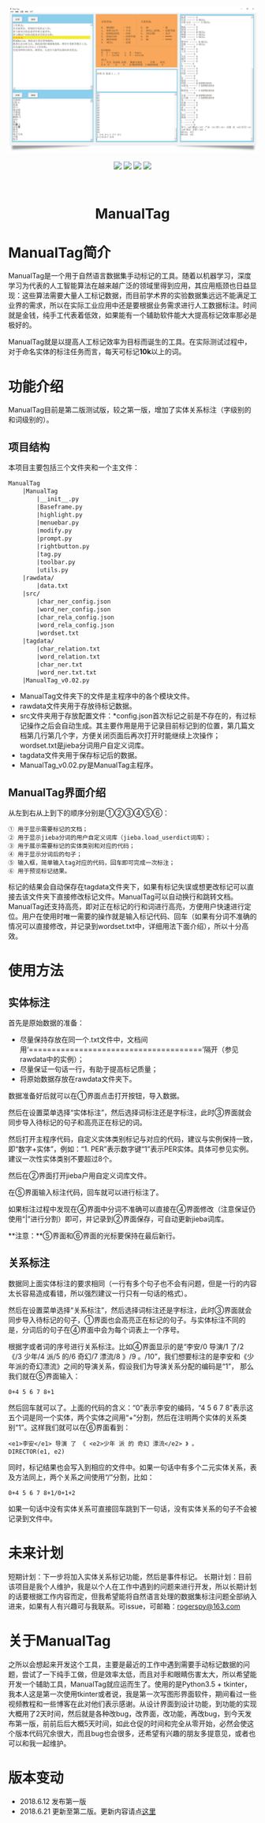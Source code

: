 ![](https://github.com/Rogerspy/ManualTag/blob/master/img/p1.png)

<p align="center">
<a href="https://github.com/Rogerspy/ManualTag"><img src="https://img.shields.io/badge/release-v0.02-brightgreen.svg"></a>
<a href="https://github.com/Rogerspy/ManualTag"><img src="https://img.shields.io/badge/Python-v3.5.2-brightgreen.svg"></a>
<a href="https://github.com/Rogerspy/ManualTag"><img src="https://img.shields.io/badge/tkinter-v8.6-brightgreen.svg"></a>
<a href="https://github.com/Rogerspy/ManualTag"><img src="https://img.shields.io/badge/jieba-v0.39-brightgreen.svg"></a>
</p>
<br>

<h1 align="center"> ManualTag </h1>

# ManualTag简介

ManualTag是一个用于自然语言数据集手动标记的工具。随着以机器学习，深度学习为代表的人工智能算法在越来越广泛的领域里得到应用，其应用瓶颈也日益显现：这些算法需要大量人工标记数据，而目前学术界的实验数据集远远不能满足工业界的需求，所以在实际工业应用中还是要根据业务需求进行人工数据标注。时间就是金钱，纯手工代表着低效，如果能有一个辅助软件能大大提高标记效率那必是极好的。

ManualTag就是以提高人工标记效率为目标而诞生的工具。在实际测试过程中，对于命名实体的标注任务而言，每天可标记**10k**以上的词。
    
# 功能介绍

ManualTag目前是第二版测试版，较之第一版，增加了实体关系标注（字级别的和词级别的）。

## 项目结构

本项目主要包括三个文件夹和一个主文件：

    ManualTag
        |ManualTag
            |__init__.py
            |Baseframe.py
            |highlight.py
            |menuebar.py
            |modify.py
            |prompt.py
            |rightbutton.py
            |tag.py
            |toolbar.py
            |utils.py
        |rawdata/
            |data.txt
        |src/
            |char_ner_config.json
            |word_ner_config.json
            |char_rela_config.json
            |word_rela_config.json
            |wordset.txt
        |tagdata/
            |char_relation.txt
            |word_relation.txt
            |char_ner.txt
            |word_ner.txt.txt
        |ManualTag_v0.02.py

- ManualTag文件夹下的文件是主程序中的各个模块文件。
- rawdata文件夹用于存放待标记数据。
- src文件夹用于存放配置文件：\*config.json首次标记之前是不存在的，有过标记操作之后会自动生成。其主要作用是用于记录目前标记到的位置，第几篇文档第几行第几个字，方便关闭页面后再次打开时能继续上次操作；wordset.txt是jieba分词用户自定义词库。
- tagdata文件夹用于保存标记后的数据。
- ManualTag_v0.02.py是ManualTag主程序。

## ManualTag界面介绍

从左到右从上到下的顺序分别是①②③④⑤⑥：

    ① 用于显示需要标记的文档；
    ② 用于显示jieba分词的用户自定义词库（jieba.load_userdict词库）；
    ③ 用于展示需要标记的实体类别和对应的代码；
    ④ 用于显示分词后的句子；
    ⑤ 输入框，简单输入tag对应的代码，回车即可完成一次标注；
    ⑥ 用于预览标记结果。

标记的结果会自动保存在tagdata文件夹下，如果有标记失误或想更改标记可以直接去该文件夹下直接修改标记文件。ManualTag可以自动换行和跳转文档。ManualTag还支持高亮，即对正在标记的行和词进行高亮，方便用户快速进行定位。用户在使用时唯一需要的操作就是输入标记代码、回车（如果有分词不准确的情况可以直接修改，并记录到wordset.txt中，详细用法下面介绍），所以十分高效。

# 使用方法

## 实体标注

首先是原始数据的准备：
- 尽量保持存放在同一个.txt文件中，文档间用‘======================================’隔开（参见rawdata中的实例）；
- 尽量保证一句话一行，有助于提高标记质量；
- 将原始数据存放在rawdata文件夹下。

数据准备好后就可以在①界面点击打开按钮，导入数据。

然后在设置菜单选择“实体标注”，然后选择词标注还是字标注，此时③界面就会同步导入待标记的句子和高亮正在标记的词。

然后打开主程序代码，自定义实体类别标记与对应的代码，建议与实例保持一致，即“数字+实体”，例如：“1. PER”表示数字键“1”表示PER实体。具体可参见实例。建议一次性实体类别不要超过8个。

然后在②界面打开jieba户用自定义词库文件。

在⑤界面输入标注代码，回车就可以进行标注了。

如果标注过程中发现在④界面中分词不准确可以直接在④界面修改（注意保证仍使用“|”进行分割）即可，并记录到②界面保存，可自动更新jieba词库。

**注意：**⑤界面和⑥界面的光标要保持在最后新行。

## 关系标注

数据同上面实体标注的要求相同（一行有多个句子也不会有问题，但是一行的内容太长容易造成看错，所以强烈建议一行只有一句话的格式）。

然后在设置菜单选择“关系标注”，然后选择词标注还是字标注，此时③界面就会同步导入待标记的句子，①界面也会高亮正在标记的句子。与实体标注不同的是，分词后的句子在④界面中会为每个词表上一个序号。

根据字或者词的序号进行关系标注。比如④界面显示的是“李安/0 导演/1 了/2 《/3 少年/4 派/5 的/6 奇幻/7 漂流/8 》/9 。/10”，我们想要标注的是李安和《少年派的奇幻漂流》之间的导演关系，假设我们为导演关系分配的编码是“1”， 那么我们就在⑤界面输入：
```
0+4 5 6 7 8+1
```
然后回车就可以了。上面的代码的含义：“0”表示李安的编码，“4 5 6 7 8”表示这五个词是同一个实体，两个实体之间用“+”分割，然后在注明两个实体的关系类别“1”。这样我们就可以在⑥界面看到：
```
<e1>李安</e1> 导演 了 《 <e2>少年 派 的 奇幻 漂流</e2> 》 。
DIRECTOR(e1, e2)
```
同时，标记结果也会写入到相应的文件中。如果一句话中有多个二元实体关系，表及方法同上，两个关系之间使用“/”分割，比如：
```
0+4 5 6 7 8+1/0+1+2
```
如果一句话中没有实体关系可直接回车跳到下一句话，没有实体关系的句子不会被记录到文件中。

# 未来计划

短期计划：下一步将加入实体关系标记功能，然后是事件标记。
长期计划：目前该项目是我个人维护，我是以个人在工作中遇到的问题来进行开发，所以长期计划的话要根据工作内容而定，但我希望能将自然语言处理的数据集标注问题全部纳入进来，如果有人有兴趣可与我联系。可issue，可邮箱：rogerspy@163.com

# 关于ManualTag

之所以会想起来开发这个工具，主要是最近的工作中遇到需要手动标记数据的问题，尝试了一下纯手工做，但是效率太低，而且对手和眼睛伤害太大，所以希望能开发一个辅助工具，ManualTag就应运而生了。使用的是Python3.5 + tkinter，我本人这是第一次使用tkinter或者说，我是第一次写图形界面软件，期间看过一些视频教程和一些博客在此对他们表示感谢。从设计界面到设计功能，到功能的实现大概用了2天时间，然后就是各种改bug，改界面，改功能，再改bug，到今天发布第一版，前前后后大概5天时间，如此仓促的时间和完全从零开始，必然会使这个版本代码冗余很大，而且bug也会很多，还希望有兴趣的朋友多提意见，或者也可以和我一起维护。

# 版本变动

- 2018.6.12 发布第一版
- 2018.6.21 更新至第二版。更新内容请点[这里](https://github.com/Rogerspy/ManualTag/blob/master/change_logs/2nd_edition.md)
